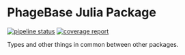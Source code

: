 # PhageBase Julia Package

[![pipeline status](https://gitlab.com/PhageDisplayInference/PhageBase.jl/badges/master/pipeline.svg)](https://gitlab.com/PhageDisplayInference/PhageBase.jl/commits/master)
[![coverage report](https://gitlab.com/PhageDisplayInference/PhageBase.jl/badges/master/coverage.svg)](https://gitlab.com/PhageDisplayInference/PhageBase.jl/commits/master)

Types and other things in common between other packages.